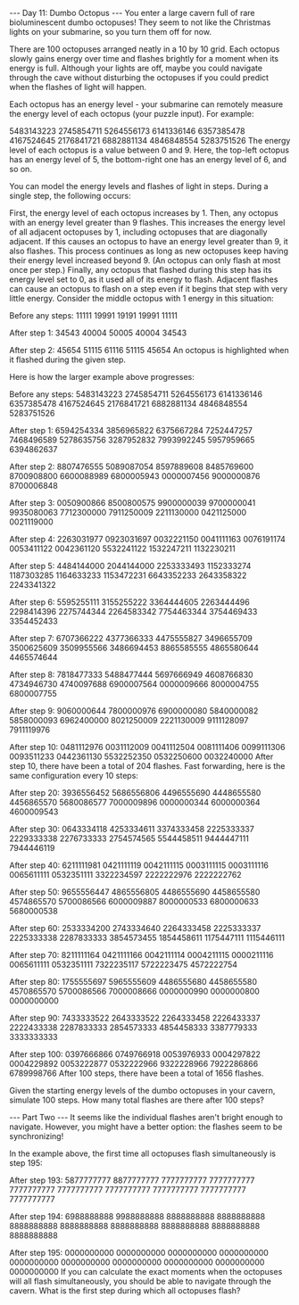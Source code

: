 --- Day 11: Dumbo Octopus --- You enter a large cavern full of rare bioluminescent dumbo octopuses! They seem to not
like the Christmas lights on your submarine, so you turn them off for now.

There are 100 octopuses arranged neatly in a 10 by 10 grid. Each octopus slowly gains energy over time and flashes
brightly for a moment when its energy is full. Although your lights are off, maybe you could navigate through the cave
without disturbing the octopuses if you could predict when the flashes of light will happen.

Each octopus has an energy level - your submarine can remotely measure the energy level of each octopus (your puzzle
input). For example:

5483143223 2745854711 5264556173 6141336146 6357385478 4167524645 2176841721 6882881134 4846848554 5283751526 The energy
level of each octopus is a value between 0 and 9. Here, the top-left octopus has an energy level of 5, the bottom-right
one has an energy level of 6, and so on.

You can model the energy levels and flashes of light in steps. During a single step, the following occurs:

First, the energy level of each octopus increases by 1. Then, any octopus with an energy level greater than 9 flashes.
This increases the energy level of all adjacent octopuses by 1, including octopuses that are diagonally adjacent. If
this causes an octopus to have an energy level greater than 9, it also flashes. This process continues as long as new
octopuses keep having their energy level increased beyond 9. (An octopus can only flash at most once per step.)
Finally, any octopus that flashed during this step has its energy level set to 0, as it used all of its energy to flash.
Adjacent flashes can cause an octopus to flash on a step even if it begins that step with very little energy. Consider
the middle octopus with 1 energy in this situation:

Before any steps:
11111 19991 19191 19991 11111

After step 1:
34543 40004 50005 40004 34543

After step 2:
45654 51115 61116 51115 45654 An octopus is highlighted when it flashed during the given step.

Here is how the larger example above progresses:

Before any steps:
5483143223 2745854711 5264556173 6141336146 6357385478 4167524645 2176841721 6882881134 4846848554 5283751526

After step 1:
6594254334 3856965822 6375667284 7252447257 7468496589 5278635756 3287952832 7993992245 5957959665 6394862637

After step 2:
8807476555 5089087054 8597889608 8485769600 8700908800 6600088989 6800005943 0000007456 9000000876 8700006848

After step 3:
0050900866 8500800575 9900000039 9700000041 9935080063 7712300000 7911250009 2211130000 0421125000 0021119000

After step 4:
2263031977 0923031697 0032221150 0041111163 0076191174 0053411122 0042361120 5532241122 1532247211 1132230211

After step 5:
4484144000 2044144000 2253333493 1152333274 1187303285 1164633233 1153472231 6643352233 2643358322 2243341322

After step 6:
5595255111 3155255222 3364444605 2263444496 2298414396 2275744344 2264583342 7754463344 3754469433 3354452433

After step 7:
6707366222 4377366333 4475555827 3496655709 3500625609 3509955566 3486694453 8865585555 4865580644 4465574644

After step 8:
7818477333 5488477444 5697666949 4608766830 4734946730 4740097688 6900007564 0000009666 8000004755 6800007755

After step 9:
9060000644 7800000976 6900000080 5840000082 5858000093 6962400000 8021250009 2221130009 9111128097 7911119976

After step 10:
0481112976 0031112009 0041112504 0081111406 0099111306 0093511233 0442361130 5532252350 0532250600 0032240000 After step
10, there have been a total of 204 flashes. Fast forwarding, here is the same configuration every 10 steps:

After step 20:
3936556452 5686556806 4496555690 4448655580 4456865570 5680086577 7000009896 0000000344 6000000364 4600009543

After step 30:
0643334118 4253334611 3374333458 2225333337 2229333338 2276733333 2754574565 5544458511 9444447111 7944446119

After step 40:
6211111981 0421111119 0042111115 0003111115 0003111116 0065611111 0532351111 3322234597 2222222976 2222222762

After step 50:
9655556447 4865556805 4486555690 4458655580 4574865570 5700086566 6000009887 8000000533 6800000633 5680000538

After step 60:
2533334200 2743334640 2264333458 2225333337 2225333338 2287833333 3854573455 1854458611 1175447111 1115446111

After step 70:
8211111164 0421111166 0042111114 0004211115 0000211116 0065611111 0532351111 7322235117 5722223475 4572222754

After step 80:
1755555697 5965555609 4486555680 4458655580 4570865570 5700086566 7000008666 0000000990 0000000800 0000000000

After step 90:
7433333522 2643333522 2264333458 2226433337 2222433338 2287833333 2854573333 4854458333 3387779333 3333333333

After step 100:
0397666866 0749766918 0053976933 0004297822 0004229892 0053222877 0532222966 9322228966 7922286866 6789998766 After 100
steps, there have been a total of 1656 flashes.

Given the starting energy levels of the dumbo octopuses in your cavern, simulate 100 steps. How many total flashes are
there after 100 steps?

--- Part Two --- It seems like the individual flashes aren't bright enough to navigate. However, you might have a better
option: the flashes seem to be synchronizing!

In the example above, the first time all octopuses flash simultaneously is step 195:

After step 193:
5877777777 8877777777 7777777777 7777777777 7777777777 7777777777 7777777777 7777777777 7777777777 7777777777

After step 194:
6988888888 9988888888 8888888888 8888888888 8888888888 8888888888 8888888888 8888888888 8888888888 8888888888

After step 195:
0000000000 0000000000 0000000000 0000000000 0000000000 0000000000 0000000000 0000000000 0000000000 0000000000 If you can
calculate the exact moments when the octopuses will all flash simultaneously, you should be able to navigate through the
cavern. What is the first step during which all octopuses flash?
